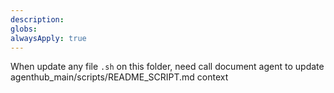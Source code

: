 ```yaml
---
description: 
globs: 
alwaysApply: true
---
```

When update any file `.sh` on this folder, need call document agent to update agenthub_main/scripts/README_SCRIPT.md context